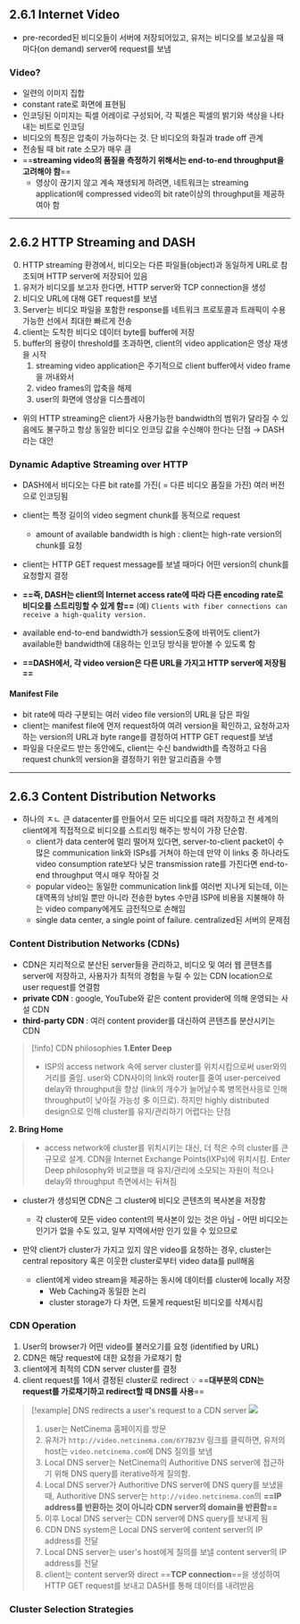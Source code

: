 
## 2.6.1 Internet Video
- pre-recorded된 비디오들이 서버에 저장되어있고, 유저는 비디오를 보고싶을 때마다(on demand) server에 request를 보냄

### Video?
- 일련의 이미지 집합
- constant rate로 화면에 표현됨
- 인코딩된 이미지는 픽셀 어레이로 구성되어, 각 픽셀은 픽셀의 밝기와 색상을 나타내는 비트로 인코딩
- 비디오의 특징은 압축이 가능하다는 것. 단 비디오의 화질과 trade off 관계
- 전송될 때 bit rate 소모가 매우 큼
- ==**streaming video의 품질을 측정하기 위해서는 end-to-end throughput을 고려해야 함**==
	- 영상이 끊기지 않고 계속 재생되게 하려면, 네트워크는 streaming application에 compressed video의 bit rate이상의 throughput을 제공하여아 함


<hr>


## 2.6.2 HTTP Streaming and DASH
0.  HTTP streaming 환경에서, 비디오는 다른 파일들(object)과 동일하게 URL로 참조되며 HTTP server에 저장되어 있음
1. 유저가 비디오를 보고자 한다면, HTTP server와 TCP connection을 생성
2. 비디오 URL에 대해 GET request를 보냄
3. Server는 비디오 파일을 포함한 response를 네트워크 프로토콜과 트래픽이 수용가능한 선에서 최대한 빠르게 전송
4. client는 도착한 비디오 데이터 byte를 buffer에 저장
5. buffer의 용량이 threshold를 초과하면, client의 video application은 영상 재생을 시작
	1. streaming video application은 주기적으로 client buffer에서 video frame을 꺼내와서
	2. video frames의 압축을 해제
	3. user의 화면에 영상을 디스플레이

- 위의 HTTP streaming은 client가 사용가능한 bandwidth의 범위가 달라질 수 있음에도 불구하고 항상 동일한 비디오 인코딩 값을 수신해야 한다는 단점 → DASH라는 대안

### Dynamic Adaptive Streaming over HTTP
- DASH에서 비디오는 다른 bit rate를 가진( = 다른 비디오 품질을 가진) 여러 버전으로 인코딩됨
- client는 특정 길이의 video segment chunk를 동적으로 request
	- amount of available bandwidth is high : client는 high-rate version의 chunk를 요청

- client는 HTTP GET request message를 보낼 때마다 어떤 version의 chunk를 요청할지 결정
- **==즉, DASH는 client의 Internet access rate에 따라 다른 encoding rate로 비디오를 스트리밍할 수 있게 함==**
	(예) `Clients with fiber connections can receive a high-quality version.`

- available end-to-end bandwidth가 session도중에 바뀌어도 client가 available한 bandwidth에 대응하는 인코딩 방식을 받아볼 수 있도록 함
- **==DASH에서, 각 video version은 다른 URL을 가지고 HTTP server에 저장됨==**

#### Manifest File
- bit rate에 따라 구분되는 여러 video file version의 URL을 담은 파일
- client는 manifest file에 먼저 request하여 여려 version을 확인하고, 요청하고자 하는 version의 URL과 byte range를 결정하여 HTTP GET request를 보냄
- 파일을 다운로드 받는 동안에도, client는 수신 bandwidth를 측정하고 다음 request chunk의 version을 결정하기 위한 알고리즘을 수행


<hr>


## 2.6.3 Content Distribution Networks
- 하나의 ㅈㄴ 큰 datacenter를 만들어서 모든 비디오를 때려 저장하고 전 세계의 client에게 직접적으로 비디오를 스트리밍 해주는 방식이 가장 단순함. 
	- client가 data center에 멀리 떨어져 있다면, server-to-client packet이 수많은 communication link와 ISPs를 거쳐야 하는데 만약 이 links 중 하나라도 video consumption rate보다 낮은 transmission rate를 가진다면 end-to-end throughput 역시 매우 작아질 것
	- popular video는 동일한 communication link를 여러번 지나게 되는데, 이는 대역폭의 낭비일 뿐만 아니라 전송한 bytes 수만큼 ISP에 비용을 지불해야 하는 video company에게도 금전적으로 손해임
	- single data center, a single point of failure. centralized된 서버의 문제점

### Content Distribution Networks (CDNs)
- CDN은 지리적으로 분산된 server들을 관리하고, 비디오 및 여러 웹 콘텐츠를 server에 저장하고, 사용자가 최적의 경험을 누릴 수 있는 CDN location으로 user request를 연결함
- **private CDN** : google, YouTube와 같은 content provider에 의해 운영되는 사설 CDN
- **third-party CDN** : 여러 content provider를 대신하여 콘텐츠를 분산시키는 CDN

>[!info] CDN philosophies
>**1.Enter Deep**
>- ISP의 access network 속에 server cluster를 위치시킴으로써 user와의 거리를 줄임. user와 CDN사이의 link와 router를 줄여 user-perceived delay와 throughput을 향상 (link의 개수가 늘어날수록 병목현사응로 인해 throughput이 낮아질 가능성 多 이므로). 하지만 highly distributed design으로 인해 cluster를 유지/관리하기 어렵다는 단점
>
**2. Bring Home**
>- access network에 cluster를 위치시키는 대신, 더 적은 수의 cluster를 큰 규모로 설계. CDN을 Internet Exchange Points(IXPs)에 위치시킴. Enter Deep philosophy와 비교했을 때 유지/관리에 소모되는 자원이 적으나 delay와 throughput 측면에서는 뒤쳐짐

- cluster가 생성되면 CDN은 그 cluster에 비디오 콘텐츠의 복사본을 저장함
	- 각 cluster에 모든 video content의 복사본이 있는 것은 아님 - 어떤 비디오는 인기가 없을 수도 있고, 일부 지역에서만 인기 있을 수 있으므로

- 만약 client가 cluster가 가지고 있지 않은 video를 요청하는 경우, cluster는 central repository 혹은 이웃한 cluster로부터 video data를 pull해옴
	- client에게 video stream을 제공하는 동시에 데이터를 cluster에 locally 저장
		- Web Caching과 동일한 논리
		- cluster storage가 다 차면, 드물게 request된 비디오를 삭제시킴

### CDN Operation
1. User의 browser가 어떤 video를 불러오기를 요청 (identified by URL)
2. CDN은 해당 request에 대한 요청을 가로채기 함
3. client에게 최적의 CDN server cluster를 결정
4. client request를 1에서 결정된 cluster로 redirect
	💡 ==**대부분의 CDN는 request를 가로채기하고 redirect할 때 DNS를 사용**==

>[!example] DNS redirects a user's request to a CDN server
>![](https://i.imgur.com/9S9uUfd.png)
>1. user는 NetCinema 홈페이지를 방문
>2. 유저가 `http://video.netcinema.com/6Y7B23V` 링크를 클릭하면, 유저의 host는 `video.netcinema.com`에 DNS 질의를 보냄
>3. Local DNS server는 NetCinema의 Authoritive DNS server에 접근하기 위해 DNS query를 iterative하게 질의함. 
>4. Local DNS server가 Authoritive DNS server에 DNS query를 보냈을 때, Authoritive DNS server는 `http://video.netcinema.com`의 **==IP address를 반환하는 것이 아니라 CDN server의 domain을 반환함==**
>5. 이후 Local DNS server는 CDN server에 DNS query를 보내게 됨
>6. CDN DNS system은 Local DNS server에 content server의 IP address를 전달
>7. Local DNS server는 user's host에게 질의를 보낼 content server의 IP address를 전달
>8. client는 content server와 direct ==**TCP connection**==을 생성하여 HTTP GET request를 보내고 DASH를 통해 데이터를 내려받음

### Cluster Selection Strategies

















